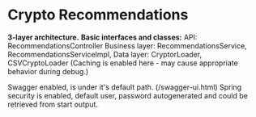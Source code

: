 # Crypto Recommendations

**3-layer architecture.**
**Basic interfaces and classes:**
  API: RecommendationsController
  Business layer: RecommendationsService, RecommendationsServiceImpl, 
  Data layer: CryptorLoader, CSVCryptoLoader (Caching is enabled here - may cause appropriate behavior during debug.)
  
Swagger enabled, is under it's default path. (/swagger-ui.html)
Spring security is enabled, default user, password autogenerated and could be retrieved from start output.
